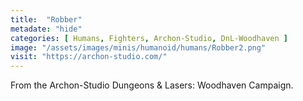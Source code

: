 ```yaml
---
title:  "Robber"
metadate: "hide"
categories: [ Humans, Fighters, Archon-Studio, DnL-Woodhaven ]
image: "/assets/images/minis/humanoid/humans/Robber2.png"
visit: "https://archon-studio.com/"
---
```

From the Archon-Studio Dungeons & Lasers: Woodhaven Campaign.